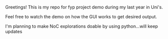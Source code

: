 Greetings! This is my repo for fyp project demo during my last year in Uni's.

Feel free to watch the demo on how the GUI works to get desired output.

I'm planning to make NoC explorations doable by using python...will keep updates
